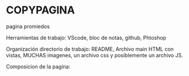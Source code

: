 # COPYPAGINA
pagina promiedos

Herramientas de trabajo: VScode, bloc de notas, github, Phtoshop

Organización directorio de trabajo: README, Archivo main HTML con vistas, MUCHAS imagenes, un archivo css y posiblemente un archivo JS.

Composicion de la pagina: 